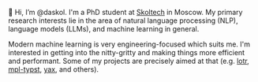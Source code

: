👋 Hi, I’m @daskol. I'm a PhD student at [Skoltech][1] in Moscow. My primary
research interests lie in the area of natural language processing (NLP),
language models (LLMs), and machine learning in general.

Modern machine learning is very engineering-focused which suits me. I'm
interested in getting into the nitty-gritty and making things more efficient
and performant. Some of my projects are precisely aimed at that (e.g.
[lotr][2], [mpl-typst][3], [yax][4], and others).

[1]: https://skoltech.ru
[2]: https://github.com/daskol/lotr
[3]: https://github.com/daskol/mpl-typst
[4]: https://github.com/daskol/yax
[5]: https://github.com/daskol/lotr
